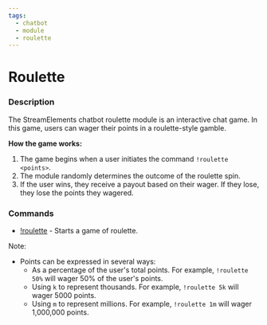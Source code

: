 ```yaml
---
tags:
  - chatbot
  - module
  - roulette
---
```


# Roulette

### Description

The StreamElements chatbot roulette module is an interactive chat game. In this game, users can wager their points in a roulette-style gamble.

**How the game works:**

1. The game begins when a user initiates the command `!roulette <points>`.
2. The module randomly determines the outcome of the roulette spin.
3. If the user wins, they receive a payout based on their wager. If they lose, they lose the points they wagered.

### Commands

- [!roulette](/chatbot/commands/default/roulette) - Starts a game of roulette.

Note:

- Points can be expressed in several ways:
  - As a percentage of the user's total points. For example, `!roulette 50%` will wager 50% of the user's points.
  - Using `k` to represent thousands. For example, `!roulette 5k` will wager 5000 points.
  - Using `m` to represent millions. For example, `!roulette 1m` will wager 1,000,000 points.
